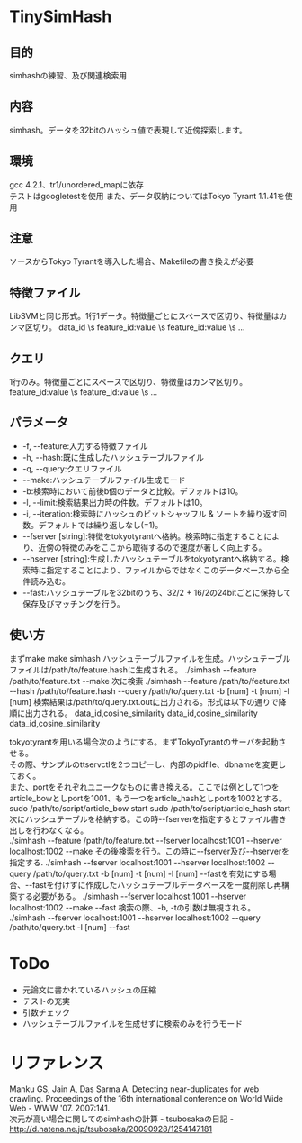 # TinySimHash  

## 目的

simhashの練習、及び関連検索用

## 内容
simhash。データを32bitのハッシュ値で表現して近傍探索します。

## 環境

gcc 4.2.1、tr1/unordered\_mapに依存  
テストはgoogletestを使用
また、データ収納についてはTokyo Tyrant 1.1.41を使用

## 注意
ソースからTokyo Tyrantを導入した場合、Makefileの書き換えが必要

## 特徴ファイル

LibSVMと同じ形式。1行1データ。特徴量ごとにスペースで区切り、特徴量はカンマ区切り。
	data_id \s feature_id:value \s feature_id:value \s ...

## クエリ

1行のみ。特徴量ごとにスペースで区切り、特徴量はカンマ区切り。
	feature_id:value \s feature_id:value \s ...

## パラメータ

* -f, --feature:入力する特徴ファイル  
* -h, --hash:既に生成したハッシュテーブルファイル   
* -q, --query:クエリファイル
* --make:ハッシュテーブルファイル生成モード  
* -b:検索時において前後b個のデータと比較。デフォルトは10。  
* -l, --limit:検索結果出力時の件数。デフォルトは10。
* -i, --iteration:検索時にハッシュのビットシャッフル & ソートを繰り返す回数。デフォルトでは繰り返しなし(=1)。  
* --fserver [string]:特徴をtokyotyrantへ格納。検索時に指定することにより、近傍の特徴のみをここから取得するので速度が著しく向上する。
* --hserver [string]:生成したハッシュテーブルをtokyotyrantへ格納する。検索時に指定することにより、ファイルからではなくこのデータベースから全件読み込む。
* --fast:ハッシュテーブルを32bitのうち、32/2 + 16/2の24bitごとに保持して保存及びマッチングを行う。

## 使い方

まずmake
	make simhash
ハッシュテーブルファイルを生成。ハッシュテーブルファイルは/path/to/feature.hashに生成される。
	./simhash --feature /path/to/feature.txt --make
次に検索
	./simhash --feature /path/to/feature.txt --hash /path/to/feature.hash --query /path/to/query.txt -b [num] -t [num] -l [num]
検索結果は/path/to/query.txt.outに出力される。形式は以下の通りで降順に出力される。
	data_id,cosine_similarity
	data_id,cosine_similarity
	data_id,cosine_similarity

tokyotyrantを用いる場合次のようにする。まずTokyoTyrantのサーバを起動させる。  
その際、サンプルのttservctlを2つコピーし、内部のpidfile、dbnameを変更しておく。  
また、portをそれぞれユニークなものに書き換える。ここでは例として1つをarticle\_bowとしportを1001、もう一つをarticle\_hashとしportを1002とする。  
	sudo /path/to/script/article_bow start
	sudo /path/to/script/article_hash start
次にハッシュテーブルを格納する。この時--fserverを指定するとファイル書き出しを行わなくなる。  
	./simhash --feature /path/to/feature.txt --fserver localhost:1001 --hserver localhost:1002 --make
その後検索を行う。この時に--fserver及び--hserverを指定する.
	./simhash --fserver localhost:1001 --hserver localhost:1002 --query /path/to/query.txt -b [num] -t [num] -l [num]
--fastを有効にする場合、--fastを付けずに作成したハッシュテーブルデータベースを一度削除し再構築する必要がある。
	./simhash --fserver localhost:1001 --hserver localhost:1002 --make --fast
検索の際、-b, -tの引数は無視される。
	./simhash --fserver localhost:1001 --hserver localhost:1002 --query /path/to/query.txt -l [num] --fast
	

# ToDo

* 元論文に書かれているハッシュの圧縮
* テストの充実
* 引数チェック
* ハッシュテーブルファイルを生成せずに検索のみを行うモード

# リファレンス
Manku GS, Jain A, Das Sarma A.
Detecting near-duplicates for web crawling.
Proceedings of the 16th international conference on World Wide Web - WWW '07. 2007:141.  
次元が高い場合に関してのsimhashの計算 - tsubosakaの日記 - http://d.hatena.ne.jp/tsubosaka/20090928/1254147181
